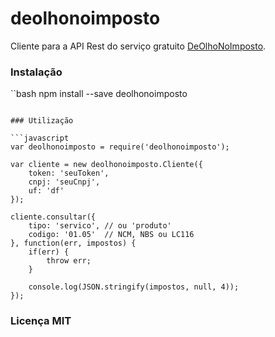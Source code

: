 # deolhonoimposto
Cliente para a API Rest do serviço gratuito [DeOlhoNoImposto](deolhonoimposto.ibpt.org.br).

### Instalação

``bash
npm install --save deolhonoimposto
```

### Utilização

```javascript
var deolhonoimposto = require('deolhonoimposto');

var cliente = new deolhonoimposto.Cliente({
    token: 'seuToken',
    cnpj: 'seuCnpj',
    uf: 'df'
});

cliente.consultar({
    tipo: 'servico', // ou 'produto'
    codigo: '01.05'  // NCM, NBS ou LC116
}, function(err, impostos) {
    if(err) {
        throw err;
    }

    console.log(JSON.stringify(impostos, null, 4));
});
```

### Licença MIT